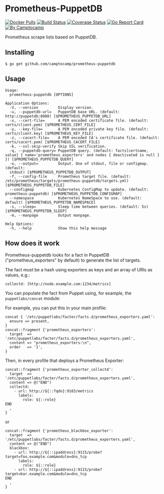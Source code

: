 Prometheus-PuppetDB
===================

[![Docker Pulls](https://img.shields.io/docker/pulls/camptocamp/prometheus-puppetdb.svg)](https://hub.docker.com/r/camptocamp/prometheus-puppetdb/)
[![Build Status](https://img.shields.io/travis/camptocamp/prometheus-puppetdb/master.svg)](https://travis-ci.org/camptocamp/prometheus-puppetdb)
[![Coverage Status](https://img.shields.io/coveralls/camptocamp/prometheus-puppetdb.svg)](https://coveralls.io/r/camptocamp/prometheus-puppetdb?branch=master)
[![Go Report Card](https://goreportcard.com/badge/github.com/camptocamp/prometheus-puppetdb)](https://goreportcard.com/report/github.com/camptocamp/prometheus-puppetdb)
[![By Camptocamp](https://img.shields.io/badge/by-camptocamp-fb7047.svg)](http://www.camptocamp.com)


Prometheus scrape lists based on PuppetDB.


## Installing

```shell
$ go get github.com/camptocamp/prometheus-puppetdb
```

## Usage

```shell
Usage:
  prometheus-puppetdb [OPTIONS]

Application Options:
  -V, --version         Display version.
  -u, --puppetdb-url=   PuppetDB base URL. (default: http://puppetdb:8080) [$PROMETHEUS_PUPPETDB_URL]
  -x, --cert-file=      A PEM encoded certificate file. (default: certs/client.pem) [$PROMETHEUS_CERT_FILE]
  -y, --key-file=       A PEM encoded private key file. (default: certs/client.key) [$PROMETHEUS_KEY_FILE]
  -z, --cacert-file=    A PEM encoded CA's certificate file. (default: certs/cacert.pem) [$PROMETHEUS_CACERT_FILE]
  -k, --ssl-skip-verify Skip SSL verification.
  -q, --puppetdb-query= PuppetDB query. (default: facts[certname, value] { name='prometheus_exporters' and nodes { deactivated is null } }) [$PROMETHEUS_PUPPETDB_QUERY]
  -o, --output=         Output. One of stdout, file or configmap. (default:
  stdout) [$PROMETHEUS_PUPPETDB_OUTPUT]
  -f, --config-file     Prometheus target file. (default: /etc/prometheus/targets/prometheus-puppetdb/targets.yml) [$PROMETHEUS_PUPPETDB_FILE]
  --configmap           Kubernetes ConfigMap to update. (default: prometheus-puppetdb) [$PROMETHEUS_PUPPETDB_CONFIGMAP]
  --namespace           Kubernetes NameSpace to use. (default: default) [$PROMETHEUS_PUPPETDB_NAMESPACE]
  -s, --sleep=          Sleep time between queries. (default: 5s) [$PROMETHEUS_PUPPETDB_SLEEP]
  -m, --manpage         Output manpage.

Help Options:
  -h, --help            Show this help message
```

## How does it work

Prometheus-puppetdb looks for a fact in PuppetDB ("prometheus_exporters" by default) to generate the list of targets.

The fact must be a hash using exporters as keys and an array of URIs as values,
e.g.:

```
collectd: [http://node.example.com:1234/metrics]
```

You can populate the fact from Puppet using, for example, the `puppetlabs/concat` module:

For example, you can put this in your main profile:

```puppet
concat { '/etc/puppetlabs/facter/facts.d/prometheus_exporters.yaml':
  ensure => present,
}
concat::fragment {'prometheus_exporters':
  target  => '/etc/puppetlabs/facter/facts.d/prometheus_exporters.yaml',
  content => "prometheus_exporters:\n",
  order   => '1',
}
```

Then, in every profile that deploys a Prometheus Exporter:

```puppet
concat::fragment {'prometheus_exporter_collectd':
  target  => '/etc/puppetlabs/facter/facts.d/prometheus_exporters.yaml',
  content => @("END")
  collectd:
    - url: http://${::fqdn}:9103/metrics
      labels:
        role: ${::role}
END
  ,
}
```
or
```puppet
concat::fragment {'prometheus_blackbox_exporter':
  target  => '/etc/puppetlabs/facter/facts.d/prometheus_exporters.yaml',
  content => @("END")
  blackbox:
    - url: http://${::ipaddress}:9115/probe?target=foo.example.com&module=dns_tcp
      labels:
        role: ${::role}
    - url: http://${::ipaddress}:9115/probe?target=bar.example.com&module=dns_tcp
END
  ,
}
```
